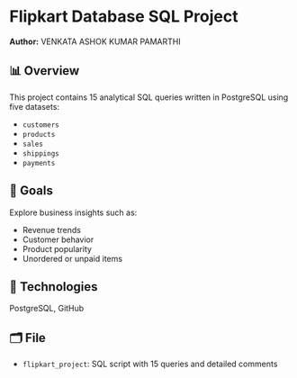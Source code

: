 # Flipkart Database SQL Project  
**Author:** VENKATA ASHOK KUMAR PAMARTHI

## 📊 Overview  
This project contains 15 analytical SQL queries written in PostgreSQL using five datasets:  
- `customers`  
- `products`  
- `sales`  
- `shippings`  
- `payments`  

## 🎯 Goals  
Explore business insights such as:  
- Revenue trends  
- Customer behavior  
- Product popularity  
- Unordered or unpaid items  

## 🚀 Technologies  
PostgreSQL, GitHub  

## 🗂️ File  
- `flipkart_project`: SQL script with 15 queries and detailed comments
